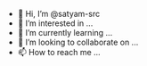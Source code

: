 - 👋 Hi, I’m @satyam-src
- 👀 I’m interested in ...
- 🌱 I’m currently learning ...
- 💞️ I’m looking to collaborate on ...
- 📫 How to reach me ...

<!---
satyam-src/satyam-src is a ✨ special ✨ repository because its `README.md` (this file) appears on your GitHub profile.
You can click the Preview link to take a look at your changes.
--->
